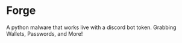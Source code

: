 # Forge
A python malware that works live with a discord bot token. Grabbing Wallets, Passwords, and More!
